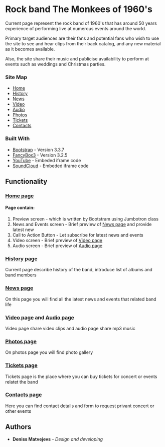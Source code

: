 # Rock band The Monkees of 1960's

Current page represent the rock band of 1960's that has around 50 years experience of performing live at numerous events around the world.
    
Primary target audiences are their fans and potential fans who wish to use the site to see and hear clips from their back catalog, and any new material as it becomes available.
    
Also, the site share their music and publicise availability to perform at events such as weddings and Christmas parties.

### Site Map

* [Home](https://madenden.github.io/project_theMonkees/index.html)
* [History](https://madenden.github.io/project_theMonkees/history.html)
* [News](https://madenden.github.io/project_theMonkees/news.html)
* [Video](https://madenden.github.io/project_theMonkees/video.html)
* [Audio](https://madenden.github.io/project_theMonkees/audio.html)
* [Photos](https://madenden.github.io/project_theMonkees/photos.html)
* [Tickets](https://madenden.github.io/project_theMonkees/tickets.html)
* [Contacts](https://madenden.github.io/project_theMonkees/contacts.html)

### Built With 

* [Bootstrap](https://getbootstrap.com/docs/3.3/) - Version 3.3.7
* [FancyBox3](http://fancyapps.com/fancybox/3/) - Version 3.2.5
* [YouTube](https://www.youtube.com/) - Embeded iframe code
* [SoundCloud](https://soundcloud.com) - Embeded iframe code
    
## Functionality

### [Home page](https://madenden.github.io/project_theMonkees/)

 #### Page contain:
 
1. Preview screen - which is written by Bootstram using Jumbotron class
2. News and Events screen - Brief preview of [News page](https://madenden.github.io/project_theMonkees/news.html) and provide latest new
3. Call to Action Button - Let subscribe for latest news and events
4. Video screen - Brief preview of [Video page](https://madenden.github.io/project_theMonkees/video.html)
4. Audio screen - Brief preview of [Audio page](https://madenden.github.io/project_theMonkees/audio.html)
 
### [History page](https://madenden.github.io/project_theMonkees/history.html)

Current page describe history of the band, introduce list of albums and band members
 
### [News page](https://madenden.github.io/project_theMonkees/news.html)

On this page you will find all the latest news and events that related band life
    
### [Video page](https://madenden.github.io/project_theMonkees/video.html) and [Audio page](https://madenden.github.io/project_theMonkees/audio.html)

Video page share video clips and audio page share mp3 music
    
### [Photos page](https://madenden.github.io/project_theMonkees/photos.html)

On photos page you will find photo gallery 
    
### [Tickets page](https://madenden.github.io/project_theMonkees/tickets.html)

Tickets page is the place where you can buy tickets for concert or events relatet the band

### [Contacts page](https://madenden.github.io/project_theMonkees/contacts.html)

Here you can find contact details and form to request privant concert or other events

## Authors

* **Deniss Matvejevs** - *Design and developing* 



